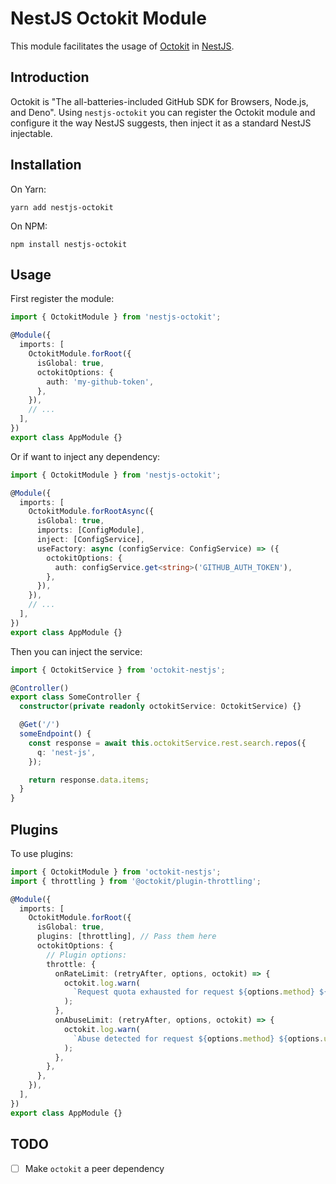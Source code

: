 # NestJS Octokit Module

This module facilitates the usage of [Octokit](https://github.com/octokit/octokit.js) in [NestJS](https://github.com/nestjs/nest).

## Introduction

Octokit is "The all-batteries-included GitHub SDK for Browsers, Node.js, and Deno".
Using `nestjs-octokit` you can register the Octokit module and configure it the way NestJS suggests, then inject it as a standard NestJS injectable.

## Installation

On Yarn:

```shell
yarn add nestjs-octokit
```

On NPM:

```shell
npm install nestjs-octokit
```

## Usage

First register the module:

```ts
import { OctokitModule } from 'nestjs-octokit';

@Module({
  imports: [
    OctokitModule.forRoot({
      isGlobal: true,
      octokitOptions: {
        auth: 'my-github-token',
      },
    }),
    // ...
  ],
})
export class AppModule {}
```

Or if want to inject any dependency:

```ts
import { OctokitModule } from 'nestjs-octokit';

@Module({
  imports: [
    OctokitModule.forRootAsync({
      isGlobal: true,
      imports: [ConfigModule],
      inject: [ConfigService],
      useFactory: async (configService: ConfigService) => ({
        octokitOptions: {
          auth: configService.get<string>('GITHUB_AUTH_TOKEN'),
        },
      }),
    }),
    // ...
  ],
})
export class AppModule {}
```

Then you can inject the service:

```ts
import { OctokitService } from 'octokit-nestjs';

@Controller()
export class SomeController {
  constructor(private readonly octokitService: OctokitService) {}

  @Get('/')
  someEndpoint() {
    const response = await this.octokitService.rest.search.repos({
      q: 'nest-js',
    });

    return response.data.items;
  }
}
```

## Plugins

To use plugins:

```ts
import { OctokitModule } from 'octokit-nestjs';
import { throttling } from '@octokit/plugin-throttling';

@Module({
  imports: [
    OctokitModule.forRoot({
      isGlobal: true,
      plugins: [throttling], // Pass them here
      octokitOptions: {
        // Plugin options:
        throttle: {
          onRateLimit: (retryAfter, options, octokit) => {
            octokit.log.warn(
              `Request quota exhausted for request ${options.method} ${options.url}`
            );
          },
          onAbuseLimit: (retryAfter, options, octokit) => {
            octokit.log.warn(
              `Abuse detected for request ${options.method} ${options.url}`
            );
          },
        },
      },
    }),
  ],
})
export class AppModule {}
```

## TODO

- [ ] Make `octokit` a peer dependency
